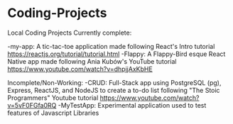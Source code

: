 # Coding-Projects
Local Coding Projects
Currently complete:

-my-app: A tic-tac-toe application made following React's Intro tutorial https://reactjs.org/tutorial/tutorial.html
-Flappy: A Flappy-Bird esque React Native app made following Ania Kubów's YouTube tutorial https://www.youtube.com/watch?v=dhpjjAxKbHE

Incomplete/Non-Working:
-CRUD: Full-Stack app using PostgreSQL (pg), Express, ReactJS, and NodeJS to create a to-do list following "The Stoic Programmers" Youtube tutorial https://www.youtube.com/watch?v=5vF0FGfa0RQ
-MyTestApp: Experimental application used to test features of Javascript Libraries
